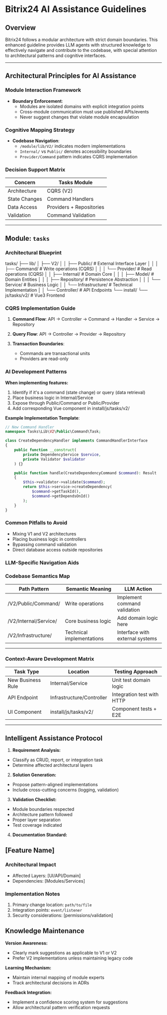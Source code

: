 # Bitrix24 AI Assistance Guidelines

## Overview

Bitrix24 follows a modular architecture with strict domain boundaries. This enhanced guideline provides LLM agents with structured knowledge to effectively navigate and contribute to the codebase, with special attention to architectural patterns and cognitive interfaces.

---

## Architectural Principles for AI Assistance

### Module Interaction Framework
- **Boundary Enforcement**:
	- Modules are isolated domains with explicit integration points
	- Cross-module communication must use published APIs/events
	- Never suggest changes that violate module encapsulation

### Cognitive Mapping Strategy
- **Codebase Navigation**:
	- `/module/lib/V2/` indicates modern implementations
	- `Internal/` vs `Public/` denotes accessibility boundaries
	- `Provider/Command` pattern indicates CQRS implementation

### Decision Support Matrix
| Concern          | Tasks Module                 |
|------------------|------------------------------|
| Architecture     | CQRS (V2)                    |
| State Changes    | Command Handlers             |
| Data Access      | Providers + Repositories     |
| Validation       | Command Validation           |

---

## Module: `tasks`

### Architectural Blueprint

tasks/
├── lib/
│ ├── V2/
│ │ ├── Public/ # External Interface Layer
│ │ │ ├── Command/ # Write operations (CQRS)
│ │ │ └── Provider/ # Read operations (CQRS)
│ │ ├── Internal/ # Domain Core
│ │ │ ├── Model/ # Domain Entities
│ │ │ ├── Repository/ # Persistence Abstraction
│ │ │ └── Service/ # Business Logic
│ │ └── Infrastructure/ # Technical Implementation
│ │ └── Controller/ # API Endpoints
└── install/
└── js/tasks/v2/ # Vue3 Frontend

### CQRS Implementation Guide

1. **Command Flow**:
   API → Controller → Command → Handler → Service → Repository

2. **Query Flow**:
   API → Controller → Provider → Repository

3. **Transaction Boundaries**:
	- Commands are transactional units
	- Providers are read-only

### AI Development Patterns

**When implementing features:**
1. Identify if it's a command (state change) or query (data retrieval)
2. Place business logic in Internal/Service
3. Expose through Public/Command or Public/Provider
4. Add corresponding Vue component in install/js/tasks/v2/

**Example Implementation Template**:
```php
// New Command Handler
namespace Tasks\Lib\V2\Public\Command\Task;

class CreateDependencyHandler implements CommandHandlerInterface 
{
    public function __construct(
        private DependencyService $service,
        private Validator $validator
    ) {}

    public function handle(CreateDependencyCommand $command): Result
    {
        $this->validator->validate($command);
        return $this->service->createDependency(
            $command->getTaskId(),
            $command->getDependsOnId()
        );
    }
}
```

### Common Pitfalls to Avoid

- Mixing V1 and V2 architectures
- Placing business logic in controllers
- Bypassing command validation
- Direct database access outside repositories


### LLM-Specific Navigation Aids

### Codebase Semantics Map
| Path Pattern          | Semantic Meaning            | LLM Action                      |
|-----------------------|-----------------------------|---------------------------------|
| /V2/Public/Command/   | Write operations            | Implement command validation    |
| /V2/Internal/Service/ | Core business logic         | Add domain logic here           |
| /V2/Infrastructure/   | Technical implementations   | Interface with external systems |

---

### Context-Aware Development Matrix
| Task Type         | Location                     | Testing Approach                 |
|-------------------|------------------------------|----------------------------------|
| New Business Rule | Internal/Service             | Unit test domain logic           |
| API Endpoint      | Infrastructure/Controller    | Integration test with HTTP       |
| UI Component      | install/js/tasks/v2/         | Component tests + E2E            |

---

## Intelligent Assistance Protocol

1. **Requirement Analysis:**
- Classify as CRUD, report, or integration task
- Determine affected architectural layers

2. **Solution Generation:**
- Propose pattern-aligned implementations
- Include cross-cutting concerns (logging, validation)

3. **Validation Checklist:**
- Module boundaries respected
- Architecture pattern followed
- Proper layer separation
- Test coverage indicated

4. **Documentation Standard:**
## [Feature Name]
### Architectural Impact
- Affected Layers: [UI/API/Domain]
- Dependencies: [Modules/Services]

### Implementation Notes
1. Primary change location: `path/to/file`
2. Integration points: `event/listener`
3. Security considerations: [permissions/validation]

## Knowledge Maintenance
**Version Awareness:**
- Clearly mark suggestions as applicable to V1 or V2
- Prefer V2 implementations unless maintaining legacy code

**Learning Mechanism:**
- Maintain internal mapping of module experts
- Track architectural decisions in ADRs

**Feedback Integration:**
- Implement a confidence scoring system for suggestions
- Allow architectural pattern verification requests